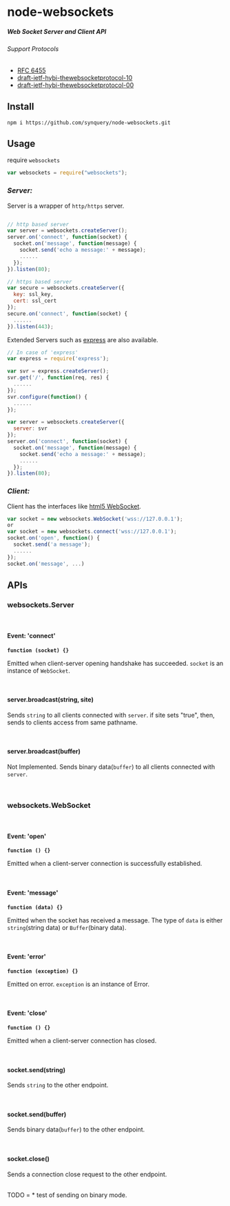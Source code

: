 
node-websockets
=

##### Web Socket Server and Client API

###### Support Protocols
* [RFC 6455](http://tools.ietf.org/html/rfc6455)
* [draft-ietf-hybi-thewebsocketprotocol-10](http://tools.ietf.org/html/draft-ietf-hybi-thewebsocketprotocol-10)
* [draft-ietf-hybi-thewebsocketprotocol-00](http://tools.ietf.org/html/draft-ietf-hybi-thewebsocketprotocol-00)


Install
-

    npm i https://github.com/synquery/node-websockets.git


Usage
-

require `websockets`

```js
var websockets = require("websockets");

```

### _Server:_
Server is a wrapper of `http/https` server.

```js

// http based server
var server = websockets.createServer();
server.on('connect', function(socket) {
  socket.on('message', function(message) {
    socket.send('echo a message:' + message);
    ......
  });
}).listen(80);

// https based server
var secure = websockets.createServer({
  key: ssl_key,
  cert: ssl_cert
});
secure.on('connect', function(socket) {
  ......
}).listen(443);


```

Extended Servers such as [express](http://expressjs.com/) are also available.

```js
// In case of 'express'
var express = require('express');

var svr = express.createServer();
svr.get('/', function(req, res) {
  ......
});
svr.configure(function() {
  ......
});

var server = websockets.createServer({
  server: svr
});
server.on('connect', function(socket) {
  socket.on('message', function(message) {
    socket.send('echo a message:' + message);
    ......
  });
}).listen(80);

```


### _Client:_
Client has the interfaces like [html5 WebSocket](http://www.w3.org/TR/2011/WD-websockets-20110419/).

```js
var socket = new websockets.WebSocket('wss://127.0.0.1');
or
var socket = new websockets.connect('wss://127.0.0.1');
socket.on('open', function() {
  socket.send('a message');
  ......
});
socket.on('message', ...)

```

APIs
-

### websockets.Server

<br/>

#### Event: 'connect'
__`function (socket) {}`__

Emitted when client-server opening handshake has succeeded. `socket` is an instance of `WebSocket`.
  
<br/>

#### server.broadcast(string, site)
Sends `string` to all clients connected with `server`.
if site sets "true", then, sends to clients access from same pathname.

<br/>

#### server.broadcast(buffer)
Not Implemented.
Sends binary data(`buffer`) to all clients connected with `server`.

<br/>

### websockets.WebSocket

<br/>

#### Event: 'open'
__`function () {}`__

Emitted when a client-server connection is successfully established.

<br/>

#### Event: 'message'
__`function (data) {}`__

Emitted when the socket has received a message. The type of `data` is either `string`(string data) or `Buffer`(binary data).

<br/>

#### Event: 'error'
__`function (exception) {}`__

Emitted on error. `exception` is an instance of Error.

<br/>

#### Event: 'close'
__`function () {}`__

Emitted when a client-server connection has closed.

<br/>

#### socket.send(string)
Sends `string` to the other endpoint.

<br/>

#### socket.send(buffer)
Sends binary data(`buffer`) to the other endpoint.

<br/>

#### socket.close()
Sends a connection close request to the other endpoint.

<br/>
TODO
=
* test of sending on binary mode.
